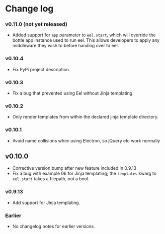 # Change log

### v0.11.0 (not yet released)
* Added support for `app` parameter to `eel.start`, which will override the bottle app instance used to run eel. This 
allows developers to apply any middleware they wish to before handing over to eel.

### v0.10.4
* Fix PyPi project description.

### v0.10.3
* Fix a bug that prevented using Eel without Jinja templating. 

### v0.10.2
* Only render templates from within the declared jinja template directory.

### v0.10.1
* Avoid name collisions when using Electron, so jQuery etc work normally

## v0.10.0
* Corrective version bump after new feature included in 0.9.13
* Fix a bug with example 06 for Jinja templating; the `templates` kwarg to `eel.start` takes a filepath, not a bool.

### v0.9.13
* Add support for Jinja templating.

### Earlier
* No changelog notes for earlier versions.
